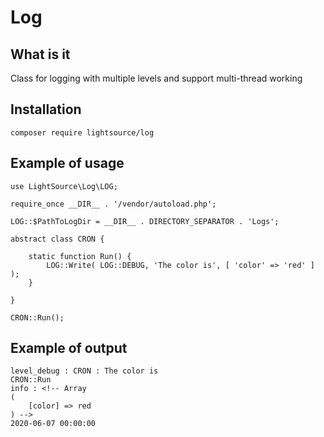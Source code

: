 # Log

## What is it
Class for logging with multiple levels and support multi-thread working

## Installation
```
composer require lightsource/log
```

## Example of usage

```
use LightSource\Log\LOG;

require_once __DIR__ . '/vendor/autoload.php';

LOG::$PathToLogDir = __DIR__ . DIRECTORY_SEPARATOR . 'Logs';

abstract class CRON {

	static function Run() {
		LOG::Write( LOG::DEBUG, 'The color is', [ 'color' => 'red' ] );
	}

}

CRON::Run();
```
## Example of output
```
level_debug : CRON : The color is
CRON::Run
info : <!-- Array
(
    [color] => red
) -->
2020-06-07 00:00:00
```